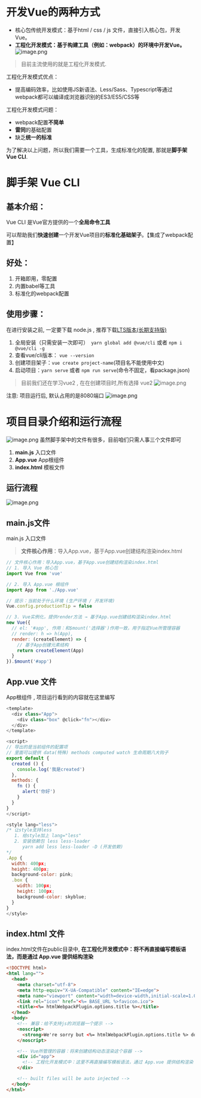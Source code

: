 
# 开发Vue的两种方式
- 核心包传统开发模式：基于html / css / js 文件，直接引入核心包，开发 Vue。
- **工程化开发模式：基于构建工具（例如：webpack）的环境中开发Vue。**
![image.png](https://image-1311137268.cos.ap-chengdu.myqcloud.com/SIYuan/20230906200707.png)

> 目前主流使用的就是工程化开发模式.

工程化开发模式优点：
   - 提高编码效率，比如使用JS新语法、Less/Sass、Typescript等通过webpack都可以编译成浏览器识别的ES3/ES5/CSS等

工程化开发模式问题：
- webpack配置**不简单**
- **雷同**的基础配置
- 缺乏**统一的标准**

为了解决以上问题，所以我们需要一个工具，生成标准化的配置, 那就是**脚手架 Vue CLI**.


# 脚手架 Vue CLI
##   基本介绍：
   Vue CLI 是Vue官方提供的一个**全局命令工具**

   可以帮助我们**快速创建**一个开发Vue项目的**标准化基础架子**。【集成了webpack配置】

##  好处：

1. 开箱即用，零配置
2. 内置babel等工具
3. 标准化的webpack配置

## 使用步骤：
在进行安装之前, 一定要下载 node.js , 推荐下载[LTS版本(长期支持版)](https://nodejs.org/en)

1. 全局安装（只需安装一次即可）` yarn global add @vue/cli` 或者 `npm i @vue/cli -g`
2. 查看vue/cli版本： `vue --version`
3. 创建项目架子：`vue create project-name`(项目名不能使用中文)
4. 启动项目：`yarn serve` 或者 `npm run serve`(命令不固定，看package.json)

> 目前我们还在学习vue2 , 在在创建项目时,所有选择 vue2
![image.png](https://image-1311137268.cos.ap-chengdu.myqcloud.com/SIYuan/20230912200153.png)

注意: 项目运行后, 默认占用的是8080端口
![image.png](https://image-1311137268.cos.ap-chengdu.myqcloud.com/SIYuan/20230912201007.png)


# 项目目录介绍和运行流程
![image.png](https://image-1311137268.cos.ap-chengdu.myqcloud.com/SIYuan/20230906201315.png)
虽然脚手架中的文件有很多，目前咱们只需人事三个文件即可
1. **main.js**  入口文件
2. **App.vue**  App根组件 
3. **index.html** 模板文件

## 运行流程
![image.png](https://image-1311137268.cos.ap-chengdu.myqcloud.com/SIYuan/20230906201352.png)


## main.js文件
main.js  入口文件
> **文件核心作用**：导入App.vue，基于App.vue创建结构渲染index.html
```js
// 文件核心作用：导入App.vue，基于App.vue创建结构渲染index.html
// 1. 导入 Vue 核心包
import Vue from 'vue'

// 2. 导入 App.vue 根组件
import App from './App.vue'

// 提示：当前处于什么环境 (生产环境 / 开发环境)
Vue.config.productionTip = false

// 3. Vue实例化，提供render方法 → 基于App.vue创建结构渲染index.html
new Vue({
  // el: '#app', 作用：和$mount('选择器')作用一致，用于指定Vue所管理容器
  // render: h => h(App),
  render: (createElement) => {
    // 基于App创建元素结构
    return createElement(App)
  }
}).$mount('#app')
```


## App.vue 文件
 App根组件 , 项目运行看到的内容就在这里编写
```js
<template>
  <div class="App">
    <div class="box" @click="fn"></div>
  </div>
</template>

<script>
// 导出的是当前组件的配置项
// 里面可以提供 data(特殊) methods computed watch 生命周期八大钩子
export default {
  created () {
    console.log('我是created')
  },
  methods: {
    fn () {
      alert('你好')
    }
  }
}
</script>

<style lang="less">
/* 让style支持less
   1. 给style加上 lang="less"
   2. 安装依赖包 less less-loader
      yarn add less less-loader -D (开发依赖)
*/
.App {
  width: 400px;
  height: 400px;
  background-color: pink;
  .box {
    width: 100px;
    height: 100px;
    background-color: skyblue;
  }
}
</style>
```


## index.html 文件
index.html文件在public目录中, **在工程化开发模式中：将不再直接编写模板语法，而是通过 App.vue 提供结构渲染**
```html
<!DOCTYPE html>
<html lang="">
  <head>
    <meta charset="utf-8">
    <meta http-equiv="X-UA-Compatible" content="IE=edge">
    <meta name="viewport" content="width=device-width,initial-scale=1.0">
    <link rel="icon" href="<%= BASE_URL %>favicon.ico">
    <title><%= htmlWebpackPlugin.options.title %></title>
  </head>
  <body>
    <!-- 兼容：给不支持js的浏览器一个提示 -->
    <noscript>
      <strong>We're sorry but <%= htmlWebpackPlugin.options.title %> doesn't work properly without JavaScript enabled. Please enable it to continue.</strong>
    </noscript>

    <!-- Vue所管理的容器：将来创建结构动态渲染这个容器 -->
    <div id="app">
      <!-- 工程化开发模式中：这里不再直接编写模板语法，通过 App.vue 提供结构渲染 -->
    </div>

    <!-- built files will be auto injected -->
  </body>
</html>

```